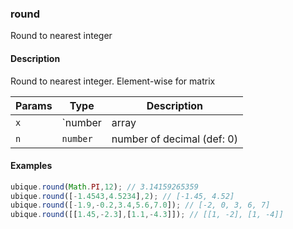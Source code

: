 ### round
Round to nearest integer


#### Description

Round to nearest integer. Element-wise for matrix


|Params|Type|Description
|---------|----|-----------
|`x` | `number|array|matrix` | values
|`n` | `number` | number of decimal (def: 0)


#### Examples

```js
ubique.round(Math.PI,12); // 3.14159265359
ubique.round([-1.4543,4.5234],2); // [-1.45, 4.52]
ubique.round([-1.9,-0.2,3.4,5.6,7.0]); // [-2, 0, 3, 6, 7]
ubique.round([[1.45,-2.3],[1.1,-4.3]]); // [[1, -2], [1, -4]]
```

